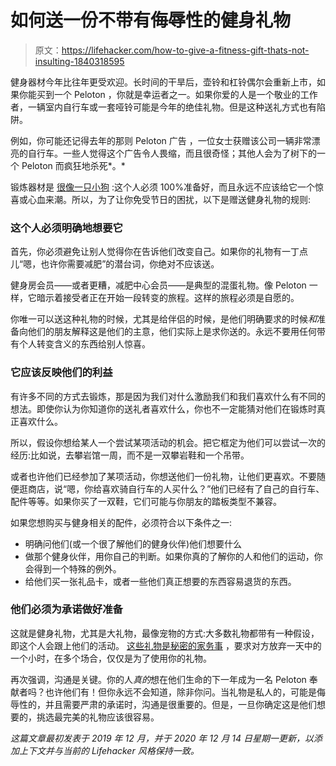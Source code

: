 # 如何送一份不带有侮辱性的健身礼物

> 原文：<https://lifehacker.com/how-to-give-a-fitness-gift-thats-not-insulting-1840318595>

健身器材今年比往年更受欢迎。长时间的干旱后，壶铃和杠铃偶尔会重新上市，如果你能买到一个 Peloton ，你就是幸运者之一。如果你爱的人是一个敬业的工作者，一辆室内自行车或一套哑铃可能是今年的绝佳礼物。但是这种送礼方式也有陷阱。



例如，你可能还记得去年的那则 Peloton 广告 ，一位女士获赠该公司一辆非常漂亮的自行车。一些人觉得这个广告令人畏缩，而且很奇怪；其他人会为了树下的一个 Peloton 而疯狂地杀死*。*

锻炼器材是 [很像一只小狗](https://lifehacker.com/do-not-gift-someone-a-pet-1845823963) :这个人必须 100%准备好，而且永远不应该给它一个惊喜或心血来潮。所以，为了让你免受节日的困扰，以下是赠送健身礼物的规则:

### **这个人必须明确地想要它**

首先，你必须避免让别人觉得你在告诉他们改变自己。如果你的礼物有一丁点儿“嗯，也许你需要减肥”的潜台词，你绝对不应该送。

健身房会员——或者更糟，减肥中心会员——是典型的混蛋礼物。像 Peloton 一样，它暗示着接受者正在开始一段转变的旅程。这样的旅程必须是自愿的。

你唯一可以送这种礼物的时候，尤其是给伴侣的时候，是他们明确要求的时候*和*准备向他们的朋友解释这是他们的主意，他们实际上是求你送的。永远不要用任何带有个人转变含义的东西给别人惊喜。

### **它应该反映他们的利益**

有许多不同的方式去锻炼，那是因为我们对什么激励我们和我们喜欢什么有不同的想法。即使你认为你知道你的送礼者喜欢什么，你也不一定能猜对他们在锻炼时真正喜欢什么。

所以，假设你想给某人一个尝试某项活动的机会。把它框定为他们可以尝试一次的经历:比如说，去攀岩馆一周，而不是一双攀岩鞋和一个吊带。

或者也许他们已经参加了某项活动，你想送他们一份礼物，让他们更喜欢。不要随便逛商店，说“嗯，你给喜欢骑自行车的人买什么？”他们已经有了自己的自行车、配件等等。如果你买了一双鞋，它们可能与你朋友的踏板类型不兼容。

如果您想购买与健身相关的配件，必须符合以下条件之一:

*   明确问他们(或一个很了解他们的健身伙伴)他们想要什么
*   做那个健身伙伴，用你自己的判断。如果你真的了解你的人和他们的运动，你会得到一个特殊的例外。
*   给他们买一张礼品卡，或者一些他们真正想要的东西容易退货的东西。

### **他们必须为承诺做好准备**

这就是健身礼物，尤其是大礼物，最像宠物的方式:大多数礼物都带有一种假设，即这个人会跟上他们的活动。 [这些礼物是秘密的家务事](https://lifehacker.com/dont-give-people-presents-that-are-actually-chores-1840067026) ，要求对方放弃一天中的一个小时，在多个场合，仅仅是为了使用你的礼物。

再次强调，沟通是关键。你的人*真的*想在他们生命的下一年成为一名 Peloton 奉献者吗？也许他们有！但你永远不会知道，除非你问。当礼物是私人的，可能是侮辱性的，并且需要严肃的承诺时，沟通是很重要的。但是，一旦你确定这是他们想要的，挑选最完美的礼物应该很容易。

*这篇文章最初发表于 2019 年 12 月，并于 2020 年 12 月 14 日星期一更新，以添加上下文并与当前的 Lifehacker 风格保持一致。*